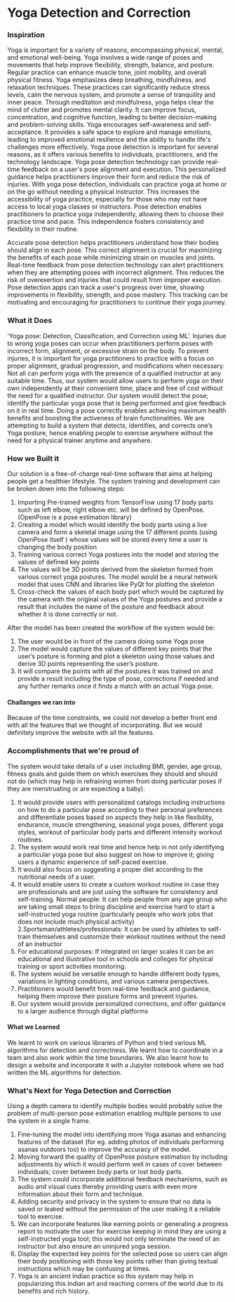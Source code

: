 # Yoga Detection and Correction
### Inspiration
Yoga is important for a variety of reasons, encompassing physical, mental, and emotional well-being. Yoga involves a wide range of poses and movements that help improve flexibility, strength, balance, and posture. Regular practice can enhance muscle tone, joint mobility, and overall physical fitness. Yoga emphasizes deep breathing, mindfulness, and relaxation techniques. These practices can significantly reduce stress levels, calm the nervous system, and promote a sense of tranquility and inner peace. Through meditation and mindfulness, yoga helps clear the mind of clutter and promotes mental clarity. It can improve focus, concentration, and cognitive function, leading to better decision-making and problem-solving skills. Yoga encourages self-awareness and self-acceptance. It provides a safe space to explore and manage emotions, leading to improved emotional resilience and the ability to handle life's challenges more effectively. Yoga pose detection is important for several reasons, as it offers various benefits to individuals, practitioners, and the technology landscape. Yoga pose detection technology can provide real-time feedback on a user's pose alignment and execution. This personalized guidance helps practitioners improve their form and reduce the risk of injuries. With yoga pose detection, individuals can practice yoga at home or on the go without needing a physical instructor. This increases the accessibility of yoga practice, especially for those who may not have access to local yoga classes or instructors. Pose detection enables practitioners to practice yoga independently, allowing them to choose their practice time and pace. This independence fosters consistency and flexibility in their routine.

Accurate pose detection helps practitioners understand how their bodies should align in each pose. This correct alignment is crucial for maximizing the benefits of each pose while minimizing strain on muscles and joints. Real-time feedback from pose detection technology can alert practitioners when they are attempting poses with incorrect alignment. This reduces the risk of overexertion and injuries that could result from improper execution. Pose detection apps can track a user's progress over time, showing improvements in flexibility, strength, and pose mastery. This tracking can be motivating and encouraging for practitioners to continue their yoga journey.

### What it Does
‘Yoga pose: Detection, Classification, and Correction using ML’. Injuries due to wrong yoga poses can occur when practitioners perform poses with incorrect form, alignment, or excessive strain on the body. To prevent injuries, it is important for yoga practitioners to practice with a focus on proper alignment, gradual progression, and modifications when necessary. Not all can perform yoga with the presence of a qualified instructor at any suitable time. Thus, our system would allow users to perform yoga on their own independently at their convenient time, place and free of cost without the need for a qualified instructor. Our system would detect the pose; identify the particular yoga pose that is being performed and give feedback on it in real time. Doing a pose correctly enables achieving maximum health benefits and boosting the activeness of brain functionalities. We are attempting to build a system that detects, identifies, and corrects one’s Yoga posture, hence enabling people to exercise anywhere without the need for a physical trainer anytime and anywhere.

### How we Built it
Our solution is a free-of-charge real-time software that aims at helping people get a healthier lifestyle. The system training and development can be broken down into the following steps:
1. Importing Pre-trained weights from TensorFlow using 17 body parts such as left elbow, right elbow etc. will be defined by OpenPose. (OpenPose is a pose estimation library)
2. Creating a model which would identify the body parts using a live camera and form a skeletal image using the 17 different points (using OpenPose itself ) whose values will be stored every time a user is changing the body position
3. Training various correct Yoga postures into the model and storing the values of defined key points
4. The values will be 3D points derived from the skeleton formed from various correct yoga postures. The model would be a neural network model that uses CNN and libraries like PyQt for plotting the skeleton
5. Cross-check the values of each body part which would be captured by the camera with the original values of the Yoga postures and provide a result that includes the name of the posture and feedback about whether it is done correctly or not.

After the model has been created the workflow of the system would be:

1. The user would be in front of the camera doing some Yoga pose
2. The model would capture the values of different key points that the user’s posture is forming and plot a skeleton using those values and derive 3D points representing the user’s posture.
3. It will compare the points with all the postures it was trained on and provide a result including the type of pose, corrections if needed and any further remarks once it finds a match with an actual Yoga pose.

#### Challanges we ran into
Because of the time constraints, we could not develop a better front end with all the features that we thought of incorporating. But we would definitely improve the website with all the features.

### Accomplishments that we're proud of
The system would take details of a user including BMI, gender, age group, fitness goals and guide them on which exercises they should and should not do (which may help in refraining women from doing particular poses if they are menstruating or are expecting a baby).

1. It would provide users with personalized catalogs including instructions on how to do a particular pose according to their personal preferences and differentiate poses based on aspects they help in like flexibility, endurance, muscle strengthening, seasonal yoga poses, different yoga styles, workout of particular body parts and different intensity workout routines.
2. The system would work real time and hence help in not only identifying a particular yoga pose but also suggest on how to improve it; giving users a dynamic experience of self-paced exercise.
3. It would also focus on suggesting a proper diet according to the nutritional needs of a user.
4. It would enable users to create a custom workout routine in case they are professionals and are just using the software for consistency and self-training. Normal people: It can help people from any age group who are taking small steps to bring discipline and exercise hard to start a self-instructed yoga routine (particularly people who work jobs that does not include much physical activity) 2.Sportsman/athletes/professionals: It can be used by athletes to self-train themselves and customize their workout routines without the need of an instructor
5. For educational purposes: If integrated on larger scales it can be an educational and illustrative tool in schools and colleges for physical training or sport activities monitoring.
6. The system would be versatile enough to handle different body types, variations in lighting conditions, and various camera perspectives.
7. Practitioners would benefit from real-time feedback and guidance, helping them improve their posture forms and prevent injuries.
8. Our system would provide personalized corrections, and offer guidance to a larger audience through digital platforms

#### What we Learned
We learnt to work on various libraries of Python and tried various ML algorithms for detection and correctness. We learnt how to coordinate in a team and also work within the time boundaries. We also learnt how to design a website and incorporate it with a Jupyter notebook where we had written the ML algorithms for detection.

### What's Next for Yoga Detection and Correction
Using a depth camera to identify multiple bodies would probably solve the problem of multi-person pose estimation enabling multiple persons to use the system in a single frame.

1. Fine-tuning the model into identifying more Yoga asanas and enhancing features of the dataset (for eg. adding photos of individuals performing asanas outdoors too) to improve the accuracy of the model.
2. Moving forward the quality of OpenPose posture estimation by including adjustments by which it would perform well in cases of cover between individuals; cover between body parts or lost body parts.
3. The system could incorporate additional feedback mechanisms, such as audio and visual cues thereby providing users with even more information about their form and technique.
4. Adding security and privacy in the system to ensure that no data is saved or leaked without the permission of the user making it a reliable tool to exercise.
5. We can incorporate features like earning points or generating a progress report to motivate the user for exercise keeping in mind they are using a self-instructed yoga tool; this would not only terminate the need of an instructor but also ensure an uninjured yoga session.
6. Display the expected key points for the selected pose so users can align their body positioning with those key points rather than giving textual instructions which may be confusing at times.
7. Yoga is an ancient Indian practice so this system may help in popularizing this Indian art and reaching corners of the world due to its benefits and rich history.
